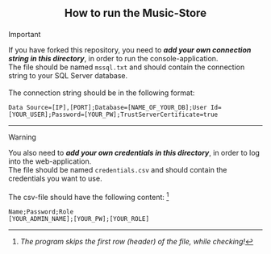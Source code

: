 ## <p align="center"> How to run the Music-Store </p>
 
> [!IMPORTANT]   
> If you have forked this repository, you need to ***add your own connection string in this directory***, in order to run the console-application.
> <br>
> The file should be named `mssql.txt` and should contain the connection string to your SQL Server database.
> <br>
> <br>
> The connection string should be in the following format: 
>
> ```
> Data Source=[IP],[PORT];Database=[NAME_OF_YOUR_DB];User Id=[YOUR_USER];Password=[YOUR_PW];TrustServerCertificate=true
> ```

---

> [!WARNING]
> You also need to ***add your own credentials in this directory***, in order to log into the web-application.
> <br>
> The file should be named `credentials.csv` and should contain the credentials you want to use.
> <br>
> <br>
> The csv-file should have the following content: [^1]
>
> ```
> Name;Password;Role
> [YOUR_ADMIN_NAME];[YOUR_PW];[YOUR_ROLE]
> ```

[^1]: *The program skips the first row (header) of the file, while checking!* 
 
